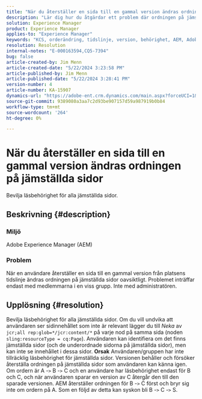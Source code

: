 ```yaml
---
title: "När du återställer en sida till en gammal version ändras ordningen på jämställda sidor"
description: "Lär dig hur du åtgärdar ett problem där ordningen på jämställda sidor ändras oavsiktligt när en användare återställer en sida till en gammal version från webbplatsens tidslinje."
solution: Experience Manager
product: Experience Manager
applies-to: "Experience Manager"
keywords: "KCS, orderändring, tidslinje, version, behörighet, AEM, Adobe Experience Manager, jämställd sida, återställning, felsökning"
resolution: Resolution
internal-notes: "E-000163594,CQ5-7394"
bug: false
article-created-by: Jim Menn
article-created-date: "5/22/2024 3:23:58 PM"
article-published-by: Jim Menn
article-published-date: "5/22/2024 3:28:41 PM"
version-number: 4
article-number: KA-15907
dynamics-url: "https://adobe-ent.crm.dynamics.com/main.aspx?forceUCI=1&pagetype=entityrecord&etn=knowledgearticle&id=ad7ff04c-4f18-ef11-9f8a-6045bd006268"
source-git-commit: 9389080a3aa7c2d93be907157d59a987919b0b84
workflow-type: tm+mt
source-wordcount: '264'
ht-degree: 0%

---
```


# När du återställer en sida till en gammal version ändras ordningen på jämställda sidor


Bevilja läsbehörighet för alla jämställda sidor.

## Beskrivning {#description}


### <b>Miljö</b>

Adobe Experience Manager (AEM)



### <b>Problem</b>

När en användare återställer en sida till en gammal version från platsens tidslinje ändras ordningen på jämställda sidor oavsiktligt. Problemet inträffar endast med medlemmarna i en viss grupp. Inte med administratören.


## Upplösning {#resolution}


Bevilja läsbehörighet för alla jämställda sidor. Om du vill undvika att användaren ser sidinnehållet som inte är relevant lägger du till *Neka* av `jcr;all rep:glob=*/jcr:content/*` på varje nod på samma sida (noden `sling:resourceType = cq:Page`). Användaren kan identifiera om det finns jämställda sidor (och de underordnade sidorna på jämställda sidor), men kan inte se innehållet i dessa sidor.
<b>Orsak</b>
Användaren/gruppen har inte tillräcklig läsbehörighet för jämställda sidor. Versionen behåller och försöker återställa ordningen på jämställda sidor som användaren kan känna igen. Om ordern är A -`>`  B -`>`  C och en användare har läsbehörighet endast för B och C, och när användaren sparar en version av C återgår den till den sparade versionen. AEM återställer ordningen för B -`>`  C först och bryr sig inte om ordern på A. Som en följd av detta kan syskon bli B -`>`  C -`>`  S.
